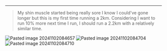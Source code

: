 
---


> My shin muscle started being really sore I know I could've gone longer but this is my first time running a 2km. Considering I want to run 10% more next time I run, I should run a 2.2km with a relatively similar time.

![Pasted image 20241102084657](https://github.com/user-attachments/assets/bd84f1e4-7626-4fe5-95f4-384f5306900c)
![Pasted image 20241102084704](https://github.com/user-attachments/assets/7ed85ea1-29cd-4768-ba11-f8e7a3d8343c)
![Pasted image 20241102084710](https://github.com/user-attachments/assets/bbf49a72-11db-4592-968c-f24844e4d032)
